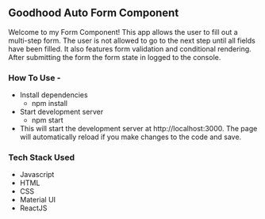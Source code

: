 ## Goodhood Auto Form Component

Welcome to my Form Component! This app allows the user to fill out a multi-step form. The user is not allowed to go to the next step until all fields have been filled. It also features form validation and conditional rendering. After submitting the form the form state in logged to the console.

### How To Use -

- Install dependencies
  - npm install
- Start development server
  - npm start
- This will start the development server at http://localhost:3000. The page will automatically reload if you make changes to the code and save.

### Tech Stack Used

- Javascript
- HTML
- CSS
- Material UI
- ReactJS

